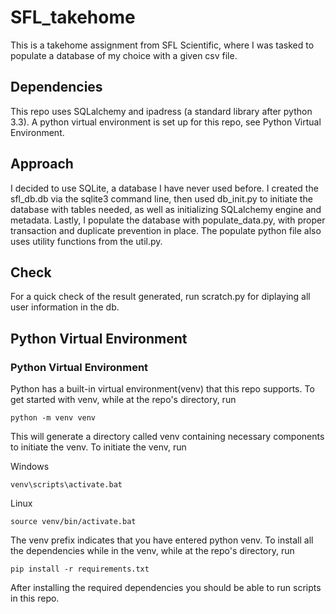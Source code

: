 # SFL_takehome

This is a takehome assignment from SFL Scientific, where I was tasked to populate a database of my choice with a given csv file.

## Dependencies

This repo uses SQLalchemy and ipadress (a standard library after python 3.3). A python virtual environment is set up for this repo, see Python Virtual Environment.

## Approach

I decided to use SQLite, a database I have never used before. I created the sfl_db.db via the sqlite3 command line, then used db_init.py to initiate the database with tables needed, as well as initializing SQLalchemy engine and metadata. Lastly, I populate the database with populate_data.py, with proper transaction and duplicate prevention in place. The populate python file also uses utility functions from the util.py.

## Check

For a quick check of the result generated, run scratch.py for diplaying all user information in the db.

## Python Virtual Environment

### Python Virtual Environment

Python has a built-in virtual environment(venv) that this repo supports. To get started with venv, while at the repo's directory, run
```
python -m venv venv
```

This will generate a directory called venv containing necessary components to initiate the venv. To initiate the venv, run

Windows

```
venv\scripts\activate.bat
```
Linux

```
source venv/bin/activate.bat
```

The venv prefix indicates that you have entered python venv. To install all the dependencies while in the venv, while at the repo's directory, run

```
pip install -r requirements.txt
```

After installing the required dependencies you should be able to run scripts in this repo.
